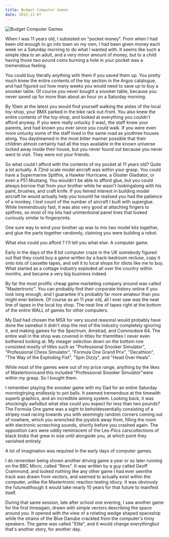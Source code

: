 ```yaml
---
title: Budget Computer Games
date: 2015-11-07
---
```


![Budget Computer Games](https://source.unsplash.com/y7GlIdTUOvo/1600x900)

When I was 11 years old, I subsisted on "pocket money". From when I had been old enough to go into town on my own, I had been given money each week on a Saturday morning to do what I wanted with. It seems like such a simple idea to an adult, and a very minor amount of money, but to a child having those two pound coins burning a hole in your pocket was a tremendous feeling.

You could buy literally anything with them if you saved them up. You pretty much knew the entire contents of the toy section in the Argos catalogue, and had figured out how many weeks you would need to save up to buy a snooker table. Of course you never bought a snooker table, because you never saved up for more than about an hour on a Saturday morning.

By 10am at the latest you would find yourself walking the aisles of the local toy-shop, your BMX parked in the bike rack out-front. You also knew the entire contents of the toy-shop, and looked at everything you couldn't afford anyway. If you were really unlucky (I was), the staff knew your parents, and had known you ever since you could walk. If you were even more unlucky some of the staff lived in the same road as youthree houses along. You daydreamed in the most bitter manner possible that their children almost certainly had all the toys available in the known universe locked away inside their house, but you never found out because you never went to visit. They were not your friends.

So what could I afford with the contents of my pocket at 11 years old? Quite a lot actually. A 72nd scale model aircraft was within your grasp. You could have a Supermarine Spitfire, a Hawker Hurricane, a Gloster Gladiator, or even a P51 Mustang. You wouldn't be able to afford glue, but you could always borrow that from your brother while he wasn't lookingalong with his paint, brushes, and craft knife. If you feined interest in building model aircraft he would actually help you toountil he realised you had the patience of a monkey. I lost count of the number of aircraft I built with superglue. While tremendously fast, it was also very good at attaching fingers to spitfires, so most of my kits had unintentional panel lines that looked curiously similar to fingerprints.

One sure way to wind your brother up was to mix two model kits together, and glue the parts together randomly, claiming you were building a robot.

What else could you afford ? I'll tell you what else. A computer game.

Early in the days of the 8 bit computer craze in the UK somebody figured out that they could buy a game written by a back-bedroom recluse, copy it onto lots of cassette tapes, and sell it to local shops for idiots like me to buy. What started as a cottage industry exploded all over the country within months, and became a very big business indeed.

By far the most prolific cheap game marketing company around was called "Mastertronic". You can probably find their corporate history online if you look long enough, and I guarantee it's probably far more amateur than you might ever believe. Of course as an 11 year old, all I ever saw was the neat line of tapes in the local toy shop. The neat line of tapes right at the bottom of the entire WALL of games for other computers.

My Dad had chosen the MSX for very sound reasonsI would probably have done the samebut it didn't stop the rest of the industry completely ignoring it, and making games for the Spectrum, Amstrad, and Commodore 64. The entire wall in the shop was covered in titles for themtitles I never even bothered looking at. My meager selection down on the bottom row consisted mostly of titles such as "Professional Snooker Simulator", "Professional Chess Simulator", "Formula One Grand Prix", "Decathlon", "The Way of the Exploding Fist", "Spin Dizzy", and "Head Over Heals".

While most of the games were out of my price range, anything by the likes of Mastertronicand this included "Professional Snooker Simulator"were within my grasp. So I bought them.

I remember playing the snooker game with my Dad for an entire Saturday morningtrying endlessly to pot balls. It seemed tremendous at the timewith superb graphics, and an incredible aiming system. Looking back, it was shockingly awfulbut what else could you expect for less than two pounds?The Formula One game was a sight to beholdessentially consisting of a stripey road racing towards you with seemingly random corners coming out of nowhere, which you wrenched the joystick away from, filling the room with electronic screeching sounds, shortly before you crashed again. The opposition cars were oddly reminiscent of the Les-Flics carscollections of black blobs that grew in size until alongside you, at which point they vanished entirely.

A lot of imagination was required in the early days of computer games.

I do remember being shown another driving game a year or so later running on the BBC Micro, called "Revs". It was written by a guy called Geoff Crammond, and looked nothing like any other game I had ever seenthe track was drawn from vectors, and seemed to actually exist within the computer, unlike the Mastertronic reaction testing idiocy. It was obviously the futurealthough it would take nearly 10 years for that future to manifest itself.

During that same session, late after school one evening, I saw another game for the first timeagain, drawn with simple vectors describing the space around you. It opened with the view of a rotating wedge shaped spaceship while the strains of the Blue Danube crackled from the computer's tinny speakers. The game was called "Elite", and it would change everythingbut that's another story, for another day.